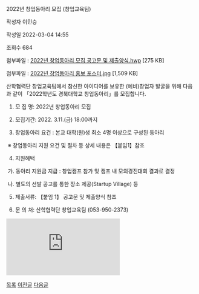 



2022년 창업동아리 모집 (창업교육팀)





작성자
이민승


작성일
2022-03-04 14:55


조회수
684


첨부파일 : [2022년 창업동아리 모집 공고문 및 제출양식.hwp](https://computer.knu.ac.kr/pack/bbs/down.php?f_name=Q0dUVllEWFZfVXRLeRUVbktTVQ==&o_name=2022년창업동아리모집공고문및제출양식.hwp&tbl=Site_BBS_25) [275 KB]  

첨부파일 : [2022년 창업동아리 홍보 포스터.jpg](https://computer.knu.ac.kr/pack/bbs/down.php?f_name=QkdUVllEWFZfVXRLeRESbklUQg==&o_name=2022년창업동아리홍보포스터.jpg&tbl=Site_BBS_25) [1,509 KB]


﻿﻿﻿산학협력단 창업교육팀에서 참신한 아이디어를 보유한 (예비)창업자 발굴을 위해 다음과 같이 「2022학년도 경북대학교 창업동아리」를 모집합니다.  


  


  


1. 모 집 명: 2022년 창업동아리 모집

  


2. 모집기간: 2022. 3.11.(금) 18:00까지

  


  


3. 창업동아리 요건 : 본교 대학(원)생 최소 4명 이상으로 구성된 동아리

 ※ 창업동아리 지원 요건 및 절차 등 상세 내용은 【붙임1】참조

  


  


4. 지원혜택

 가. 동아리 지원금 지급 : 창업캠프 참가 및 캠프 내 모의경진대회 결과로 결정

 나. 별도의 선발 공고를 통한 장소 제공(Startup Village) 등

  


  


5. 제출서류: 【붙임 1】 공고문 및 제출양식 참조

  


  


6. 문 의 처: 산학협력단 창업교육팀 (053-950-2373)

  


![](http://computer.knu.ac.krhttps://computer.knu.ac.kr/pack/bbs/down.php?f_name=QkdUVllEWFZfVXRLeRESbklUQg==&o_name=2022%EB%85%84%20%EC%B0%BD%EC%97%85%EB%8F%99%EC%95%84%EB%A6%AC%20%ED%99%8D%EB%B3%B4%20%ED%8F%AC%EC%8A%A4%ED%84%B0.jpg&tbl=Site_BBS_25)  








[목록](https://computer.knu.ac.kr/06_sub/02_sub.html?key=&keyfield=&category=&page=1&bbs_code=Site_BBS_25)
[이전글](https://computer.knu.ac.kr/06_sub/02_sub.html?bbs_cmd=view&page=1&key=&keyfield=&category=&no=3715&bbs_code=Site_BBS_25)
[다음글](https://computer.knu.ac.kr/06_sub/02_sub.html?bbs_cmd=view&page=1&key=&keyfield=&category=&no=3717&bbs_code=Site_BBS_25)




